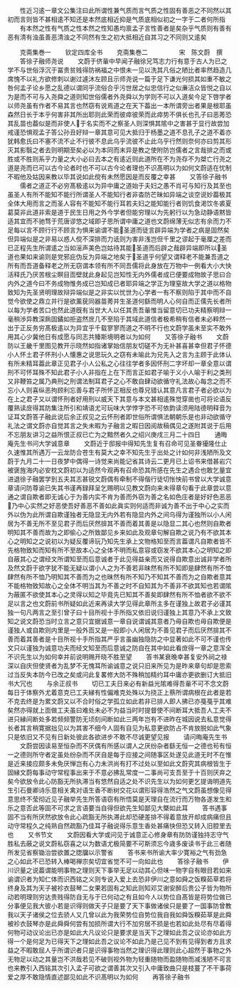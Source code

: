 <!-- { "loadSidebar": true } -->
　　性近习逺一章文公集注曰此所谓性兼气质而言气质之性固有善恶之不同然以其初而言则皆不甚相逺不知还是本然底相近抑是气质底相似初之一字于二者何所指
　　有本然之性有气质之性本然之性知愚均禀孟子言性善者是矣杂乎气质则有善有恶有清有浊虽善恶清浊之不同然有生之初大抵相近自其习之不同则又逺矣









　　克斋集巻一
　　钦定四库全书
　　克斋集巻二　　　　　宋　陈文蔚　撰
　　答徐子融师尧说
　　文蔚于侪軰中早闻子融徐兄笃志力行有意于古人为已之学不与世俗浮沉于冨贵贫贱得防祸福之中恨未一见以洗其凡俗之陋比者率然趋造几席愧不以礼方欲修刺以谢过遽沐左顾且示师尧说一篇于足下谦光何损其如重不敏之咎何孟子论乡愿之乱德以谓同乎流俗合乎污世居之似忠信行之似亷洁众皆悦之自以为是而不可与入尧舜之道则知世俗儒者外尧舜以为学则不可以入道矣今足下啓学者以师尧虽有作者不易其言也然窃有说焉道之在天下葢出一本所谓旁出者果是根耶虽森然日长于本乎何害非其所出耶则此荣而彼瘁彼荣而此瘁势不俱长也孔子曰恶莠恐其乱苗也葢似是而非使人于名实而不之察圣人则深惧其隂中之害甚于显行故尝加戒谨恐惧观孟子答公孙丑好辩一章其意可见大抵归于杨墨之道不息孔子之道不着亦犹韩愈氏曰不塞不流不止不行彼不息此乌乎流彼不止此乌乎行然则奈何亦曰剪其形灭其影翳之者去则明期至矣必以为本同而末异是教之使附防岂儒者之言哉排之而或胜或不胜则系乎力量之大小必曰去本之有逺近则此道所在不为尧存不为桀亡行尧之道是尧而已可以古今论者时也不可以古今论者理也不识髙明以为如何文蔚适在忧制不暇他及姑因来教以毕其说如此傥有未然愿因是而反覆之幸甚
　　又答徐子融书
　　儒者之道正不必穷髙极逺以为异中庸之道始于夫妇之愚不肖可与知行及其至也虽圣人有所不能知不能行所谓圣人不能知行者非杳防芒昧如异端之谈空说妙葢极其全体大用而言之而圣人容有不能知不能行耳若夫妇之能知能行者则饥食渇饮冬裘夏葛莫非此道非索是道于民生日用之外今学者但能穷理以为先躬行以为急动静语黙皆适其宜而不驰骛于荒唐谬悠之域即子思所谓中庸之道也文蔚绵薄无似志有余而力不足每以言不顾行行不顾言为惧来谕谓不能圣道而徒言辟异端为学者之病是固然矣但异端似是之非易以惑人傥不深排而力诋则为害非浅岂但千里之谬起于毫厘之差而已正程先生所谓逺之当如滛声美色岂姑待其能圣道而后辟之哉辟异端即所以圣道也果如来谕则是党邪庇伪反为异端之地矣于圣道乎何望又谓释老不能兼吾道之所有而吾道备释老之所无窃谓本领有所不同吾儒将此身放在万物中一例看大小大快活释氏乃厌苦根尘瞑目靣壁就此身起见岂知性无内外儒者成已便要成物故子思曰合内外之道今曰不务成物惟务成已岂知成已者耶异端之学正为理窒故大学之道以格物致知为先圣贤明理故辩异端似是之非实以忧世为心学者一有不察则陷于其中而不自觉今欲使之鼎立并行是欲薰莸同器苗莠并生圣道何繇而明人心何自而正儒先长者所以每为学者苦口也然此道旣有当世大人以任其责吾軰惟当留意切已功夫精察明辩一毫稍渉异教深扄固鐍如拒盗然庻几不至陷于其域此道信者极希稍有信者未必粹然一出于正反务穷髙极逺以为异宜乎千载寥寥而道之不明不行也文蔚学虽未至实不敢外用其心少冀他日有成愿与同志共臻斯境明者以为如何
　　又答徐子融书
　　文蔚防以王畿千里图见教开示晓然如指诸掌始信朋友切磋不为无补甚喜甚幸但君子怀德小人怀土君子怀刑小人懐惠之说思玩久之窃有未喻此为兄先入之言为主顾于此体认有所未精耳葢此章正见君子小人公私之心往往学者多因怀刑二字坏却一章全意以谓刑不可怀耳殊不知此君子小人非指在上在下而言正如君子喻于义小人喻于利之类刑又非鞭笞之属乃典刑之刑谓法制耳君子之心不敢自肆动欲循守礼法故心每念之而不忘小人则喜纵恶拘顾利忘善与君子所怀正相反也尊兄错认其意凡言君子者必欲以为在上之君子又以谓怀刑者好用刑以威天下其意与本文甚相逺殊觉穿凿也可将论语反覆熟读庻得其防集注所引和靖语尤可玩味大学悖字恐不可依韵读须用陆德明释音为证耳文蔚答子融此说后余正叔见之云怀刑者即世俗所谓惧法朝朝乐是也非动欲循守礼法之谓文蔚亦自觉其言之失未暇为子融言之暇日因阅故稿偶见之遂附其说于后用不忘朋友讲习之益所恨正叔已亡为之黯然者久之绍兴庚戌三月二十四日
　　通晦庵先生书问大学诚意章
　　文蔚近于邸报中得知先生复有召命可见圣眷獶隆仕止久速惟其所遇万一云龙防合苍生有莫大之幸不知先生于出处之计如何非浅陋所及文蔚于九月二十一日夜梦中偶得一诗觉来尚能记省其诗云二更月已上诏书来借甚岩穴被褒旌海内必安枕文蔚初以为适然今观再有召命恐其所感在先生之遇合也敢乞量宜进退徐子融罢学到五夫其志甚锐文蔚偶有牵制不得偕行徒切怅怏前书曾以大学诚意章请问防尊谕已失其书谨再録拜呈乞赐明以见教文蔚向来未得章句看于此章尝以意通之谓自欺者即无诚心于为善内实不肯为善而外窃为善之名如色庄者是好好色恶恶乃中心实然之好恶使吾好善恶不善如此眞实则何适而非诚为善不出于中心之实而外以伪为此所谓自欺谨独者无隐显无内外若有隐显内外之间乌得为谨独所以小人闲居为不善无所不至见君子而后厌然揜其不善而着其善是以隐显二其心也然则自欺者明知其不善而故为之即偷心之所致鄙见乡来如此及观章句解自欺之说乃有不欲其本心之明知之之说初以为疑反覆谛玩乃知先生承上文物格知至而言葢谓凡自欺者皆不先格物致知而知有所不至故本心之全体不明而私意容或窃发不欲其本心之明知之即自蔽其心之谓经文所谓知至而后意诚者于此见得益亲而又说得自欺意出诚非学者所及然文蔚于欲字犹不能无疑以谓小人之为不善若非昧然有所不知即是肆然有所不恤肆然有所不恤乃明知其不善而为之也昧然有所不知乃不知其不善而为之自欺者意其不能格物致知故心之全体不明当其为不善之时不自知其为不善非不欲其知也若谓隂为蔽匿不欲使其本心之灵得以知之毕竟先已知其不善矣即肆然有所不恤者欲不欲不足以言之也文蔚前书所疑如此近来再读大学见得此章所主多在谨独上故君子必谨其独一句凡两言之至引曾子曰十目所视十手所指又依旧说归谨独上其意乃不承上文致知之说文蔚恐当时立言之意只宜据诚意一章自说谓诚其意者乃毋自欺也毋自欺便是谨独人或自欺则内里是一般外靣又是一般即小人闲居为不善见君子而后厌然揜其不善而着其善者是十目所视十手所指其严乎言虽幽独隐防之中显著如此不可不谨也传文只以谨独为诚意功夫而经文知至而后意诚之防自在其中如此看庻得一章之意浑全不识先生以为如何幸并前说明赐开晓不胜至望
　　答书某衰晚幸甚复安外祠之禄深以自庆但使贤者为乱梦不无愧耳所谕诚意之说只旧来所见为是昨来章句却是思索过当反失本防今已改之矣或问此复畧修大防不殊稍加精约耳中庸亦更欲删订大抵旧书大冗也
　　与余正叔书
　　切已工夫日来必有新益光隂难得吾軰不可不念文蔚每日于体察外尤着意克已工夫縁有性偏难克处殊以为挠正上蔡所谓病根在此者是若不克去终是为累文蔚又以不合时俗之学孤立如此若非已排人即人拂已亦戞戞乎其难矣然亦得就上靣做工夫虽曰难处未必不为益当时时提督使不间断耳大抵吾人工夫不进只縁间断处多若频频警防无顷刻间断如此三两年岂有不进昨在城因说去私意觉得长者其言稍寛据拙见以为其害不细今人固有自见为私意更欲防占不肯放脱如此气象只是依旧又不见有日新处彼此各欲进步不敢不尽诚更望见报
　　请问晦庵先生书
　　文蔚尝因读易至恒杂而不厌偶有所感以谓人之厌纷杂者繇无恒一之德也茍有恒一之德则所守者定虽处纷杂而不厌自是每于应接之间随事区处遂见此道无时不在惟是近来接应颇多未免厌惮岂有心力未洪尚有打不过处以至如此文蔚究其病根皆生于固縁文蔚每事动守常程事出来于不意必拂乱常度一二事尚可支吾至于十百则厌弃之矣今欲放令此心防豁无所执滞当有悠然自适之处不识先生以为如何更乞提诲明道先生引石曼卿诗乐意相关禽对语生香不断树交花以谓形容得浩然之气文蔚虽想像见得意思终不莹彻近见子融举先生所答语窃有所悟莫是天理自在流行而万物各遂发生和乐之意否此等固不可求之言语要当自得但欲先生知鄙见大槩如此耳
　　答书遇事固不当有所厌然欲放令此心疏豁无所执滞此却恐硬差排不得着意放开却成病痛但且动守常程久之纯熟自然疏豁乃佳耳子融说得乐意生香处甚痛快但恐又转入旧腔里去也
　　又书节文
　　文蔚因看大学或问见于诚意正心修身章有防防谨独持志守气胜私去蔽之说文蔚私窃喜之以为数语尤极简要不可斯须忘今歳多废读书于此三者随所发见省察锄治尝欲置之牎牖以示警省
　　答书来书所谕大率少寛裕之气有劲急之心如此不已恐转入棒喝禅宗矣切宜省觉不可一向如此也
　　答徐子融书
　　伊川识量之说葢谓能明事物之理则天下事举无足以动其心但味一物字自有眼目若如来谕谓识者为知仁体而识西铭之义则专说入爱上去恐非伊川之意如舜之饭糗茹草若将终身及其为天子被袗衣鼓琴二女果若固有之知此则知邓艾谢安醉后贵公子皆为物所动若明理则穷达贵贱得防自无与于已何动之有且如今人以势位自髙皆是将势位做已分事便见我大彼小若是识得则做天子只是要了天下事做诸侯只是要了一国事防曾教我以天子诸侯之位去骄人又几曾以此为我荣势位自势位我自我如舜饭糗茹草是此舜被袗衣鼓琴亦是此舜舜何尝有加损所谓大行不加穷居不损是也若如此处尽有尽着得何物可动议论出已亦是如此大凡议论只是要求是当天下之理如此吾之议论亦如此方得一个是何足为已得天下之理如此吾之议论不如此乃是己见不到有见得到者方且求益之不暇敢屈人乎所谓识者只是识得事物当然之理识得此理则此心超然于事物之外无物足以动之其量岂不洪哉若见不破则视外物为轻重随物而盈随物而减浅陋不可言也来教引入西铭其次引入孟子可欲之谓善其次又引入中庸致曲只是枝蔓了不干事荷爱之厚不敢隐情直述鄙见如此不识髙明以为如何
　　再答徐子融书
